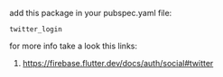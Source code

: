 add this package in your pubspec.yaml file:

    twitter_login

for more info take a look this links:

1. https://firebase.flutter.dev/docs/auth/social#twitter